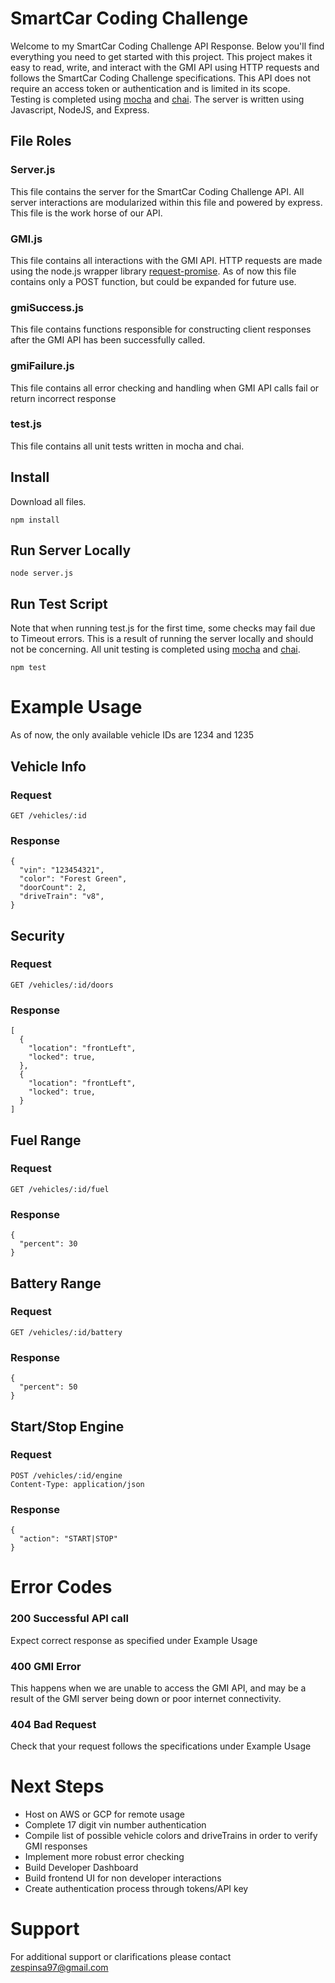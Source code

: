 # SmartCar Coding Challenge

Welcome to my SmartCar Coding Challenge API Response. Below you'll find everything you need to get started with this project. This project makes it easy to read, write, and interact with the GMI API using HTTP requests and follows the SmartCar Coding Challenge specifications. This API does not require an access token or authentication and is limited in its scope.    
Testing is completed using [mocha](https://mochajs.org/) and [chai](http://www.chaijs.com/). The server is written using Javascript, NodeJS, and Express.

## File Roles
### Server.js
This file contains the server for the SmartCar Coding Challenge API. All server interactions
are modularized within this file and powered by express. This file is the work horse of our API.
### GMI.js
This file contains all interactions with the GMI API. HTTP requests are made using the
node.js wrapper library [request-promise](https://github.com/request/request-promise). As of now
this file contains only a POST function, but could be expanded for future use.    
### gmiSuccess.js
This file contains functions responsible for constructing client responses after
the GMI API has been successfully called.  
### gmiFailure.js
This file contains all error checking and handling when GMI API calls fail or return incorrect response
### test.js
This file contains all unit tests written in mocha and chai.

## Install

Download all files.
```
npm install
```

## Run Server Locally
```
node server.js
```

## Run Test Script
Note that when running test.js  for the first time, some checks may fail due to Timeout errors. This is a result of running the server locally and should not be concerning.
All unit testing is completed using [mocha](https://mochajs.org/) and [chai](http://www.chaijs.com/).
```
npm test
```

# Example Usage
As of now, the only available vehicle IDs are 1234 and 1235
## Vehicle Info
### Request
```
GET /vehicles/:id
```
### Response
```
{
  "vin": "123454321",
  "color": "Forest Green",
  "doorCount": 2,
  "driveTrain": "v8",
}
```

## Security
### Request
```
GET /vehicles/:id/doors
```
### Response
```
[
  {
    "location": "frontLeft",
    "locked": true,
  },
  {
    "location": "frontLeft",
    "locked": true,
  }
]
```

## Fuel Range
### Request
```
GET /vehicles/:id/fuel
```
### Response
```
{
  "percent": 30
}
```

## Battery Range
### Request
```
GET /vehicles/:id/battery
```
### Response
```
{
  "percent": 50
}
```

## Start/Stop Engine
### Request
```
POST /vehicles/:id/engine
Content-Type: application/json
```
### Response
```
{
  "action": "START|STOP"
}
```

# Error Codes
### 200 Successful API call
Expect correct response as specified under Example Usage
### 400 GMI Error
This happens when we are unable to access the GMI API, and may be a result of the GMI server being down or poor internet connectivity.
### 404 Bad Request
Check that your request follows the specifications under Example Usage

# Next Steps
- Host on AWS or GCP for remote usage
- Complete 17 digit vin number authentication
- Compile list of possible vehicle colors and driveTrains in order to verify GMI responses
- Implement more robust error checking
- Build Developer Dashboard
- Build frontend UI for non developer interactions
- Create authentication process through tokens/API key

# Support
For additional support or clarifications please contact zespinsa97@gmail.com
